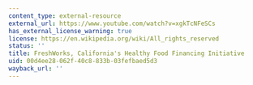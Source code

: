 ```yaml
---
content_type: external-resource
external_url: https://www.youtube.com/watch?v=xgkTcNFeSCs
has_external_license_warning: true
license: https://en.wikipedia.org/wiki/All_rights_reserved
status: ''
title: FreshWorks, California's Healthy Food Financing Initiative
uid: 00d4ee28-062f-40c8-833b-03fefbaed5d3
wayback_url: ''
---
```


